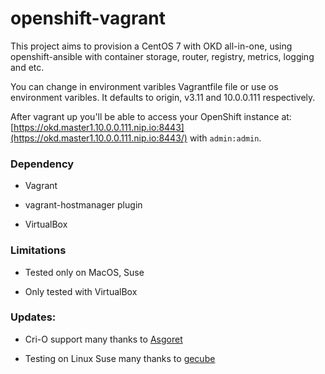 # openshift-vagrant


This project aims to provision a CentOS 7 with OKD all-in-one, using openshift-ansible with container storage, router, registry, metrics, logging and etc.</br>

You can change in environment varibles Vagrantfile file or use os environment varibles. It defaults to origin, v3.11 and 10.0.0.111 respectively.</br>

After vagrant up you'll be able to access your OpenShift instance at: [https://okd.master1.10.0.0.111.nip.io:8443](https://okd.master1.10.0.0.111.nip.io:8443/) with  ```admin:admin```. </br>


### Dependency

 - Vagrant

 - vagrant-hostmanager plugin

 - VirtualBox

### Limitations

 - Tested only on MacOS, Suse

 - Only tested with VirtualBox

### Updates:

 - Cri-O support many thanks to [Asgoret](https://github.com/Asgoret)


 - Testing on Linux Suse many thanks to [gecube](https://github.com/gecube)
